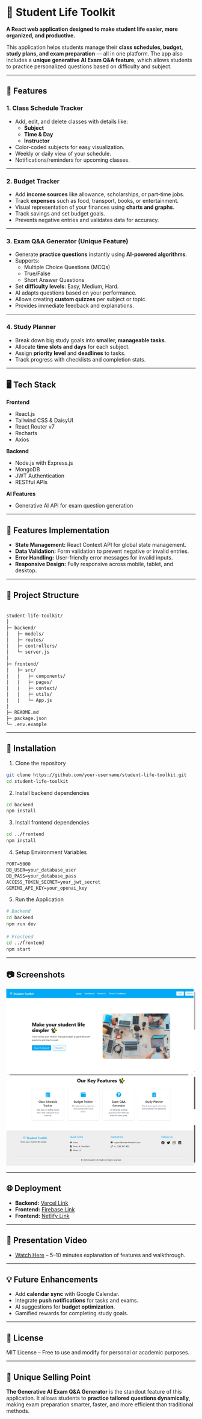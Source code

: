 
# 📝 Student Life Toolkit

**A React web application designed to make student life easier, more organized, and productive.**  

This application helps students manage their **class schedules, budget, study plans, and exam preparation** — all in one platform. The app also includes a **unique generative AI Exam Q&A feature**, which allows students to practice personalized questions based on difficulty and subject.

---

## 🚀 Features

### 1. Class Schedule Tracker
- Add, edit, and delete classes with details like:
  - **Subject**
  - **Time & Day**
  - **Instructor**
- Color-coded subjects for easy visualization.
- Weekly or daily view of your schedule.
- Notifications/reminders for upcoming classes.  

---

### 2. Budget Tracker
- Add **income sources** like allowance, scholarships, or part-time jobs.
- Track **expenses** such as food, transport, books, or entertainment.
- Visual representation of your finances using **charts and graphs**.
- Track savings and set budget goals.
- Prevents negative entries and validates data for accuracy.

---

### 3. Exam Q&A Generator (Unique Feature)
- Generate **practice questions** instantly using **AI-powered algorithms**.
- Supports:
  - Multiple Choice Questions (MCQs)
  - True/False
  - Short Answer Questions
- Set **difficulty levels**: Easy, Medium, Hard.
- AI adapts questions based on your performance.
- Allows creating **custom quizzes** per subject or topic.
- Provides immediate feedback and explanations.  

---

### 4. Study Planner
- Break down big study goals into **smaller, manageable tasks**.
- Allocate **time slots and days** for each subject.
- Assign **priority level** and **deadlines** to tasks.
- Track progress with checklists and completion stats.

---

## 🖥️ Tech Stack

**Frontend**
- React.js
- Tailwind CSS & DaisyUI
- React Router v7
- Recharts
- Axios

**Backend**
- Node.js with Express.js
- MongoDB
- JWT Authentication
- RESTful APIs

**AI Features**
- Generative AI API for exam question generation

---

## 🔧 Features Implementation

- **State Management:** React Context API for global state management.
- **Data Validation:** Form validation to prevent negative or invalid entries.
- **Error Handling:** User-friendly error messages for invalid inputs.
- **Responsive Design:** Fully responsive across mobile, tablet, and desktop.

---

## 📂 Project Structure

```

student-life-toolkit/
│
├─ backend/
│   ├─ models/
│   ├─ routes/
│   ├─ controllers/
│   └─ server.js
│
├─ frontend/
│   ├─ src/
│   │   ├─ components/
│   │   ├─ pages/
│   │   ├─ context/
│   │   ├─ utils/
│   │   └─ App.js
│
├─ README.md
├─ package.json
└─ .env.example

````

---

## 📌 Installation

1. Clone the repository
```bash
git clone https://github.com/your-username/student-life-toolkit.git
cd student-life-toolkit
````

2. Install backend dependencies

```bash
cd backend
npm install
```

3. Install frontend dependencies

```bash
cd ../frontend
npm install
```

4. Setup Environment Variables

```env
PORT=5000
DB_USER=your_database_user
DB_PASS=your_database_pass
ACCESS_TOKEN_SECRET=your_jwt_secret
GEMINI_API_KEY=your_openai_key
```

5. Run the Application

```bash
# Backend
cd backend
npm run dev

# Frontend
cd ../frontend
npm start
```

---

## 📷 Screenshots

![Student Toolkit](/screencapture-student-life-toolkit.png)

---

## 🌐 Deployment

* **Backend:** [Vercel Link](https://student-toolkit-backend.vercel.app)
* **Frontend:** [Firebase Link](https://student-life-toolkit-4462d.web.app)
* **Frontend:** [Netlify Link](https://student-toolkit-akash.netlify.app)

---

## 🎥 Presentation Video

* [Watch Here](https://drive.google.com/file/d/your-file-id/view?usp=sharing) – 5–10 minutes explanation of features and walkthrough.

---

## 💡 Future Enhancements

* Add **calendar sync** with Google Calendar.
* Integrate **push notifications** for tasks and exams.
* AI suggestions for **budget optimization**.
* Gamified rewards for completing study goals.

---

## 📄 License

MIT License – Free to use and modify for personal or academic purposes.

---

## 🔑 Unique Selling Point

**The Generative AI Exam Q\&A Generator** is the standout feature of this application.
It allows students to **practice tailored questions dynamically**, making exam preparation smarter, faster, and more efficient than traditional methods.


